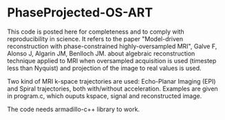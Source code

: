 # PhaseProjected-OS-ART

This code is posted here for completeness and to comply with reproducibility in science.
It refers to the paper "Model-driven reconstruction with phase-constrained highly-oversampled MRI", Galve F, Alonso J, Algarin JM, Benlloch JM.
about algebraic reconstruction technique applied to MRI when oversampled acquisition is used (timestep less than Nyquist) and projection of the 
image to real values is used. 

Two kind of MRI k-space trajectories are used: Echo-Planar Imaging (EPI) and Spiral trajectories, both with/without acceleration. 
Examples are given in program.c, which ouputs kspace, signal and reconstructed image.

The code needs armadillo-c++ library to work.


